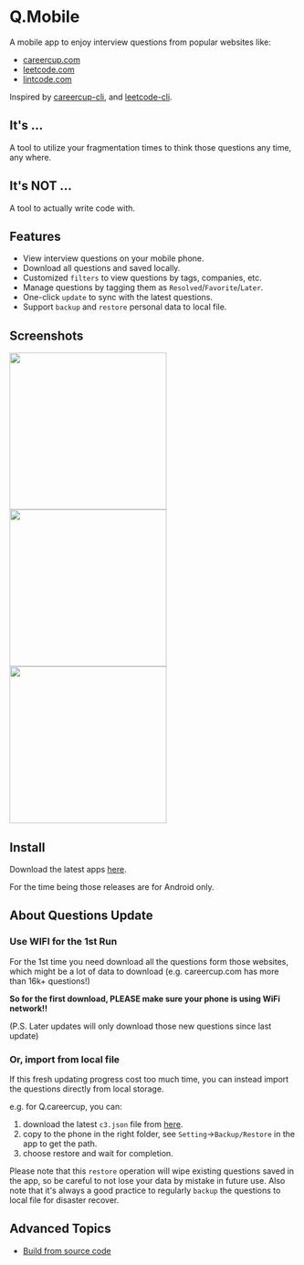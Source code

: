 # Q.Mobile

A mobile app to enjoy interview questions from popular websites like:

* [careercup.com](https://careercup.com/page)
* [leetcode.com](https://leetcode.com/problemset/algorithms/)
* [lintcode.com](http://www.lintcode.com/en/problem/)

Inspired by [careercup-cli](https://github.com/skygragon/careercup-cli), and [leetcode-cli](https://github.com/skygragon/leetcode-cli).

## It's ...

A tool to utilize your fragmentation times to think those questions any time, any where.

## It's NOT ...

A tool to actually write code with.

## Features

* View interview questions on your mobile phone.
* Download all questions and saved locally.
* Customized `filters` to view questions by tags, companies, etc.
* Manage questions by tagging them as `Resolved`/`Favorite`/`Later`.
* One-click `update` to sync with the latest questions.
* Support `backup` and `restore` personal data to local file.

## Screenshots

<kbd><img src="https://github.com/skygragon/Q.mobile/blob/master/screenshots/dashboard.png" width="275" /></kbd>
<kbd><img src="https://github.com/skygragon/Q.mobile/blob/master/screenshots/question.png" width="275" /></kbd>
<kbd><img src="https://github.com/skygragon/Q.mobile/blob/master/screenshots/setting.png" width="275" /></kbd>

## Install

Download the latest apps [here](https://github.com/skygragon/Q.mobile/releases).

For the time being those releases are for Android only.

## About Questions Update

### Use WIFI for the 1st Run

For the 1st time you need download all the questions form those websites, which might be a lot of data to download (e.g. careercup.com has more than 16k+ questions!)

**So for the first download, PLEASE make sure your phone is using WiFi network!!**

(P.S. Later updates will only download those new questions since last update)

### Or, import from local file

If this fresh updating progress cost too much time, you can instead import the questions directly from local storage.

e.g. for Q.careercup, you can:

1. download the latest `c3.json` file from [here](https://github.com/skygragon/Q.mobile/releases).
2. copy to the phone in the right folder, see `Setting`->`Backup/Restore` in the app to get the path.
3. choose restore and wait for completion.

Please note that this `restore` operation will wipe existing questions saved in the app, so be careful to not lose your data by mistake in future use. Also note that it's always a good practice to regularly `backup` the questions to local file for disaster recover.

## Advanced Topics

* [Build from source code](https://github.com/skygragon/Q.mobile/blob/master/docs/build.md)


